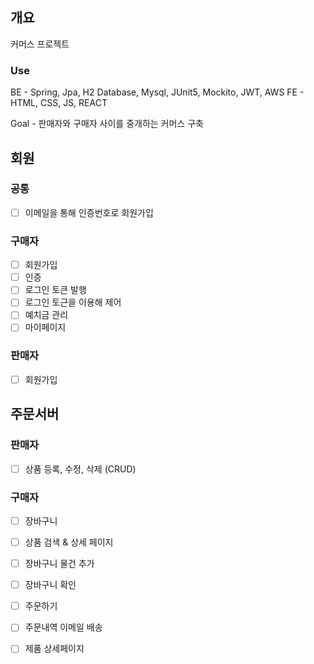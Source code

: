 ## 개요
커머스 프로젝트

### Use
BE - Spring, Jpa, H2 Database, Mysql, JUnit5, Mockito, JWT, AWS
FE - HTML, CSS, JS, REACT

Goal - 판매자와 구매자 사이를 중개하는 커머스 구축

## 회원
### 공통
- [ ] 이메일을 통해 인증번호로 회원가입

### 구매자
- [ ] 회원가입
- [ ] 인증
- [ ] 로그인 토큰 발행
- [ ] 로그인 토근을 이용해 제어
- [ ] 예치금 관리
- [ ] 마이페이지

### 판매자
- [ ] 회원가입

## 주문서버
### 판매자
- [ ] 상품 등록, 수정, 삭제 (CRUD)

### 구매자
- [ ] 장바구니
- [ ] 상품 검색 & 상세 페이지
- [ ] 장바구니 물건 추가
- [ ] 장바구니 확인
- [ ] 주문하기
- [ ] 주문내역 이메일 배송
- [ ] 제품 상세페이지


